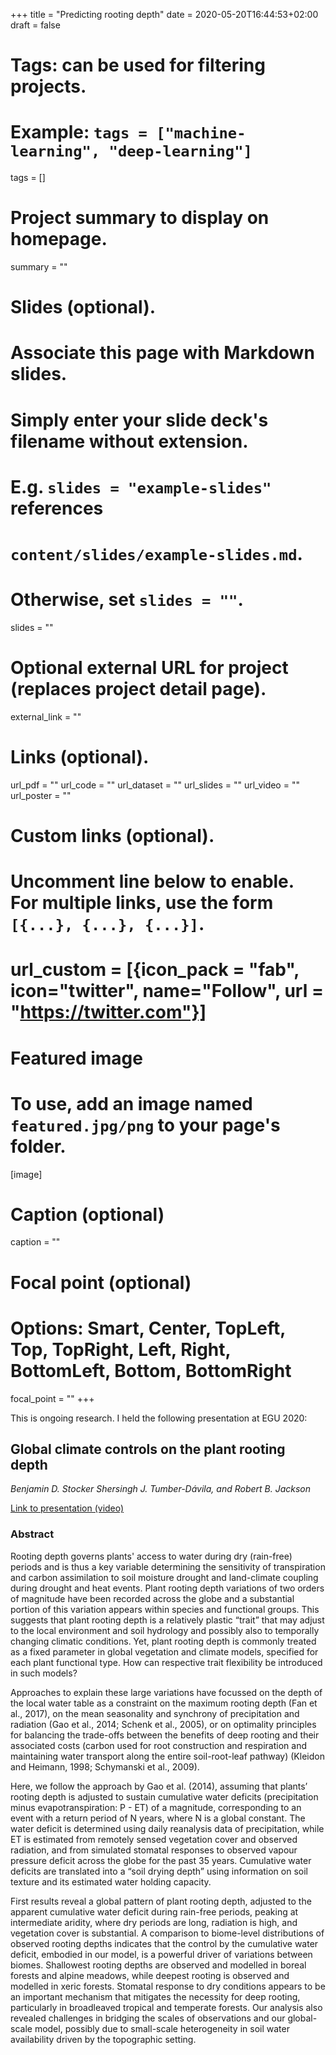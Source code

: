 +++
title = "Predicting rooting depth"
date = 2020-05-20T16:44:53+02:00
draft = false

# Tags: can be used for filtering projects.
# Example: `tags = ["machine-learning", "deep-learning"]`
tags = []

# Project summary to display on homepage.
summary = ""

# Slides (optional).
#   Associate this page with Markdown slides.
#   Simply enter your slide deck's filename without extension.
#   E.g. `slides = "example-slides"` references 
#   `content/slides/example-slides.md`.
#   Otherwise, set `slides = ""`.
slides = ""

# Optional external URL for project (replaces project detail page).
external_link = ""

# Links (optional).
url_pdf = ""
url_code = ""
url_dataset = ""
url_slides = ""
url_video = ""
url_poster = ""

# Custom links (optional).
#   Uncomment line below to enable. For multiple links, use the form `[{...}, {...}, {...}]`.
# url_custom = [{icon_pack = "fab", icon="twitter", name="Follow", url = "https://twitter.com"}]

# Featured image
# To use, add an image named `featured.jpg/png` to your page's folder. 
[image]
  # Caption (optional)
  caption = ""

  # Focal point (optional)
  # Options: Smart, Center, TopLeft, Top, TopRight, Left, Right, BottomLeft, Bottom, BottomRight
  focal_point = ""
+++

This is ongoing research. I held the following presentation at EGU 2020:

## Global climate controls on the plant rooting depth

*Benjamin D. Stocker Shersingh J. Tumber-Dávila, and Robert B. Jackson*

[Link to presentation (video)](https://presentations.copernicus.org/EGU2020/EGU2020-7019_presentation.mp4)

### Abstract

Rooting depth governs plants' access to water during dry (rain-free) periods and is thus a key variable determining the sensitivity of transpiration and carbon assimilation to soil moisture drought and land-climate coupling during drought and heat events. Plant rooting depth variations of two orders of magnitude have been recorded across the globe and a substantial portion of this variation appears within species and functional groups. This suggests that plant rooting depth is a relatively plastic “trait” that may adjust to the local environment and soil hydrology and possibly also to temporally changing climatic conditions. Yet, plant rooting depth is commonly treated as a fixed parameter in global vegetation and climate models, specified for each plant functional type. How can respective trait flexibility be introduced in such models? 

Approaches to explain these large variations have focussed on the depth of the local water table as a constraint on the maximum rooting depth (Fan et al., 2017), on the mean seasonality and synchrony of precipitation and radiation (Gao et al., 2014; Schenk et al., 2005), or on optimality principles for balancing the trade-offs between the benefits of deep rooting and their associated costs (carbon used for root construction and respiration and maintaining water transport along the entire soil-root-leaf pathway) (Kleidon and Heimann, 1998; Schymanski et al., 2009).

Here, we follow the approach by Gao et al. (2014), assuming that plants’ rooting depth is adjusted to sustain cumulative water deficits (precipitation minus evapotranspiration: P - ET) of a magnitude, corresponding to an event with a return period of N years, where N is a global constant. The water deficit is determined using daily reanalysis data of precipitation, while ET is estimated from remotely sensed vegetation cover and observed radiation, and from simulated stomatal responses to observed vapour pressure deficit across the globe for the past 35 years. Cumulative water deficits are translated into a “soil drying depth” using information on soil texture and its estimated water holding capacity.

First results reveal a global pattern of plant rooting depth, adjusted to the apparent cumulative water deficit during rain-free periods, peaking at intermediate aridity, where dry periods are long, radiation is high, and vegetation cover is substantial. A comparison to biome-level distributions of observed rooting depths indicates that the control by the cumulative water deficit, embodied in our model, is a powerful driver of variations between biomes. Shallowest rooting depths are observed and modelled in boreal forests and alpine meadows, while deepest rooting is observed and modelled in xeric forests. Stomatal response to dry conditions appears to be an important mechanism that mitigates the necessity for deep rooting, particularly in broadleaved tropical and temperate forests. Our analysis also revealed challenges in bridging the scales of observations and our global-scale model, possibly due to small-scale heterogeneity in soil water availability driven by the topographic setting.
